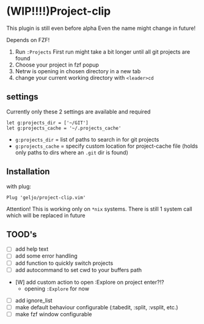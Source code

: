 # (WIP!!!!)Project-clip 

This plugin is still even before alpha
Even the name might change in future!

Depends on FZF!

1. Run `:Projects`
First run might take a bit longer until all git projects are found 
2. Choose your project in fzf popup
3. Netrw is opening in chosen directory in a new tab
4. change your current working directory with `<leader>cd`

## settings

Currently only these 2 settings are available and required

```
let g:projects_dir = ['~/GIT']
let g:projects_cache = '~/.projects_cache'
```

- `g:projects_dir` = list of paths to search in for git projects
- `g:projects_cache` = specify custom location for project-cache file (holds only paths to dirs where an `.git` dir is found)

## Installation 

with plug:
 
```
Plug 'geljo/project-clip.vim'
```

Attention! This is working only on `*nix` systems. There is still 1 system call which will be replaced in future


## TOOD's

- [ ] add help text
- [ ] add some error handling
- [ ] add function to quickly switch projects
- [ ] add autocommand to set cwd to your buffers path
- [W] add custom action to open :Explore on project enter?!?
    - opening `:Explore` for now
- [ ] add ignore_list
- [ ] make default behaviour configurable (:tabedit, :split, :vsplit, etc.)
- [ ] make fzf window configurable
